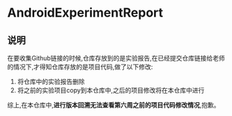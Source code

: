 # AndroidExperimentReport

## 说明
在要收集Github链接的时候,仓库存放到的是实验报告,在已经提交仓库链接给老师的情况下,才得知仓库存放的是项目代码,做了以下修改:
1. 将仓库中的实验报告删除
2. 将之前的实验项目copy到本仓库中,之后的项目修改将在本仓库中进行

综上,在本仓库中,**进行版本回溯无法查看第六周之前的项目代码修改情况**,抱歉。

